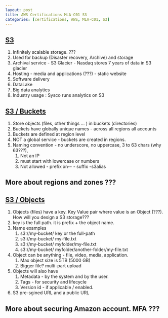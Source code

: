 ```yaml
---
layout: post
title: AWS Certifications MLA-C01 S3
categories: [certifications, AWS, MLA-C01, S3] 
---
```


## [S3](https://www.udemy.com/course/aws-certified-machine-learning-engineer-associate-mla-c01/learn/lecture/45356505#notes)

1. Infinitely scalable storage. ??? 
1. Used for backup (Disaster recovery, Archive) and storage 
1. Archival service - S3 Glacier - Nasdaq stores 7 years of data in S3 glacier 
1. Hosting - media and applications (???) - static website 
1. Software delivery 
1. DataLake 
1. Big data analytics 
1. Industry usage : Sysco runs analytics on S3 

## [S3 / Buckets](https://www.udemy.com/course/aws-certified-machine-learning-engineer-associate-mla-c01/learn/lecture/45356505#notes)

1. Store objects (files, other things ... ) in buckets (directories)
1. Buckets have globally unique names - across all regions all accounts 
1. Buckets are defined at region level 
1. NOT a global service - buckets are created in regions. 
1. Naming convention - no underscore, no uppercase, 3 to 63 chars (why 63???), 
    1. Not an IP 
    1. must start with lowercase or numbers 
    1. Not allowed - prefix xn-- - suffix -s3alias 

## More about regions and zones ???

## [S3 / Objects](https://www.udemy.com/course/aws-certified-machine-learning-engineer-associate-mla-c01/learn/lecture/45356505#notes)

1. Objects (files) have a key. Key Value pair where value is an Object (???). How will you design a S3 storage???
1. key is the full path. it is prefix + the object name. 
1. Name examples 
    1. s3://my-bucket/ key or the full-path 
    1. s3://my-bucket/ my-file.txt 
    1. s3://my-bucket/ myfolder/my-file.txt 
    1. s3://my-bucket/ myfolder/another-folder/my-file.txt 
1. Object can be anything - file, video, media, application. 
    1. Max object size is 5TB (5000 GB)
    1. Bigger file? multi-part upload 
1. Objects will also have 
    1. Metadata - by the system and by the user. 
    1. Tags - for security and lifecycle 
    1. Version id - if applicable / enabled. 
1. S3 pre-sgined URL and a public URL 

## More about securing Amazon account. MFA ??? 









